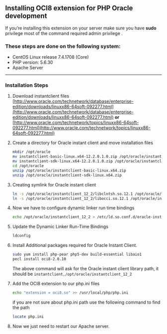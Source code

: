 ## Installing OCI8 extension for PHP Oracle development

If you’re installing this extension on your server make sure you have **sudo** privilege most of the command required admin privilege .

### These steps are done on the following system:
- CentOS Linux release 7.4.1708 (Core)
- PHP version: 5.6.30 
- Apache Server
----------
### Installation Steps

 1. Download instantclient files
 [http://www.oracle.com/technetwork/database/enterprise-edition/downloads/linuxx86-64soft-092277.html](http://www.oracle.com/technetwork/database/enterprise-edition/downloads/linuxx86-64soft-092277.html)
 **or**
 [http://www.oracle.com/technetwork/topics/linuxx86-64soft-092277.html](http://www.oracle.com/technetwork/topics/linuxx86-64soft-092277.html)
 
 2. Create a directory for Oracle instant client and move installation files
 
	```bash
	mkdir /opt/oracle
	mv instantclient-basic-linux.x64-12.2.0.1.0.zip /opt/oracle/instantclient-basic-linux.x64.zip
	mv instantclient-sdk-linux.x64-12.2.0.1.0.zip /opt/oracle/instantclient-sdk-linux.x64.zip
	cd /opt/oracle
	unzip /opt/oracle/instantclient-basic-linux.x64.zip
	unzip /opt/oracle/instantclient-sdk-linux.x64.zip
	```
3. Creating symlink for Oracle instant client
	```bash
	ln -s /opt/oracle/instantclient_12_2/libclntsh.so.12.1 /opt/oracle/instantclient_12_2/libclntsh.so
	ln -s /opt/oracle/instantclient_12_2/libocci.so.12.1 /opt/oracle/instantclient_12_2/libocci.so
	```
 4. Now we have to configure dynamic linker run time bindings
	```bash
	echo /opt/oracle/instantclient_12_2 > /etc/ld.so.conf.d/oracle-instantclient
	```
5. Update the Dynamic Linker Run-Time Bindings
	```bash
	ldconfig
	```
6. Install Additional packages required for Oracle Instant Client.
	```bash
	sudo yum install php-pear php5-dev build-essential libaio1
	pecl install oci8-2.0.10
	```
	The above command will ask for the Oracle instant client library path, it should be
	`instantclient,/opt/oracle/instantclient_12_2`

7. Add the OCI8 extension to our php.ini files
	```bash
	echo "extension = oci8.so" >> /usr/local/php/php.ini
	```
	if you are not sure about php.ini path use the following command to find the path
	```bash
	locate php.ini
	```
8. Now we just need to restart our Apache server.
